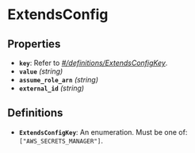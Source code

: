 # ExtendsConfig

## Properties

- **`key`**: Refer to *[#/definitions/ExtendsConfigKey](#definitions/ExtendsConfigKey)*.
- **`value`** *(string)*
- **`assume_role_arn`** *(string)*
- **`external_id`** *(string)*
## Definitions

- <a id="definitions/ExtendsConfigKey"></a>**`ExtendsConfigKey`**: An enumeration. Must be one of: `["AWS_SECRETS_MANAGER"]`.
